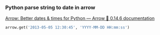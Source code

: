 ### Python parse string to date in arrow


[Arrow: Better dates &amp; times for Python — Arrow 🏹 0.14.6 documentation](https://arrow.readthedocs.io/en/latest/#creation)




```python
arrow.get('2013-05-05 12:30:45', 'YYYY-MM-DD HH:mm:ss')
```

